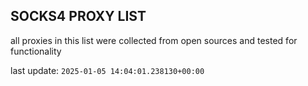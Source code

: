 ## SOCKS4 PROXY LIST

all proxies in this list were collected from open sources and tested for functionality

last update: `2025-01-05 14:04:01.238130+00:00`